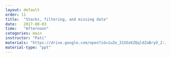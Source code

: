 ```yaml
---
layout: default
order: 11
title:  "Stacks, filtering, and missing data"
date:   2017-08-03
time:   "Afternoon"
categories: main
instructor: "Pati"
materials: "https://drive.google.com/open?id=1uZe_31SOzKZQqldZaBryO_2-J27J2gR-MtBdS6iHvMQ"
material-type: "ppt"
---
```




